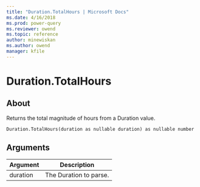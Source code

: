 ```yaml
---
title: "Duration.TotalHours | Microsoft Docs"
ms.date: 4/16/2018
ms.prod: power-query
ms.reviewer: owend
ms.topic: reference
author: minewiskan
ms.author: owend
manager: kfile
---
```

# Duration.TotalHours

  
## About  
Returns the total magnitude of hours from a Duration value.  
  
```  
Duration.TotalHours(duration as nullable duration) as nullable number  
```  
  
## Arguments  
  
|Argument|Description|  
|------------|---------------|  
|duration|The Duration to parse.|  
  
